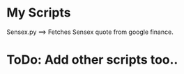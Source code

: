 # My Scripts

Sensex.py ==> Fetches Sensex quote from google finance.

# ToDo: Add other scripts too..
